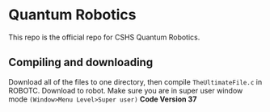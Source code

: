 # Quantum Robotics
This repo is the official repo for CSHS Quantum Robotics. 
## Compiling and downloading
Download all of the files to one directory, then compile ```TheUltimateFile.c``` in ROBOTC. Download to robot.
Make sure you are in super user window mode ```(Window>Menu Level>Super user)``` 
**Code Version 37**